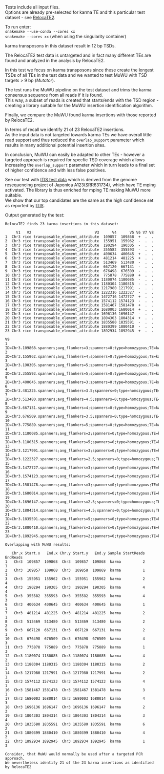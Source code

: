 Tests include all input files.  
Options are already pre-selected for karma TE and this particular test dataset - see [RelocaTE2](https://github.com/JinfengChen/RelocaTE2).  

To run enter:  
`snakemake --use-conda --cores xx`  
`snakemake --cores xx` (when using the singularity container)  

karma transposons in this dataset result in 12 bp TSDs.  

The RelocaTE2 test data is untargeted and in fact many different TEs are found and analyzed in the analysis by RelocaTE2.  

In this test we focus on karma transposons since these create the longest TSDs of all TEs in the test data and we wanted to test MuWU with TSD targets > 9 bp (*Mutator*).  

The test runs the MuWU pipeline on the test dataset and trims the karma consensus sequence from all reads if it is found.  
This way, a subset of reads is created that starts/ends with the TSD region - creating a library suitable for the MuWU insertion identification algorithm.  

Finally, we compare the MuWU found karma insertions with those reported by RelocaTE2.

In terms of recall we identify 21 of 23 RelocaTE2 insertions.  
As the input data is not targeted towards karma TEs we have overall little read support and thus reduced the `overlap_support` parameter which results in many additional potential insertion sites.  

In conclusion, MuWU can easily be adapted to other TEs - however a targeted approach is required for specfic TSD coverage which allows increasing the `overlap_support` parameter which in turn leads to a final set of higher confidence and with less false positives.

See our test with [ITIS test data](https://github.com/tgstoecker/MuWU/tree/master/tests/MuWU_ITIS_test_with_mping_TE) which is derived from the genome resequencing project of Japonica A123(SRR631734), which have TE mping activated. The library is thus enriched for mping TE making MuWU more suitable.  
We show that our top candidates are the same as the high confidence set as reported by [ITIS](https://github.com/Chuan-Jiang/ITIS).  

Output generated by the test:

```
RelocaTE2 finds 23 karma insertions in this dataset:

     V1   V2                             V3      V4      V5 V6 V7 V8
1  Chr3 rice transposable_element_attribute  109857  109868  +  .  . 
2  Chr3 rice transposable_element_attribute  155951  155962  -  .  .
3  Chr3 rice transposable_element_attribute  190294  190305  -  .  .
4  Chr3 rice transposable_element_attribute  355582  355593  -  .  .
5  Chr3 rice transposable_element_attribute  400634  400645  +  .  .
6  Chr3 rice transposable_element_attribute  481214  481225  +  .  .
7  Chr3 rice transposable_element_attribute  513469  513480  -  .  .
8  Chr3 rice transposable_element_attribute  667120  667131  -  .  .
9  Chr3 rice transposable_element_attribute  676498  676509  -  .  .
10 Chr3 rice transposable_element_attribute  775878  775889  +  .  .
11 Chr3 rice transposable_element_attribute 1180074 1180085  -  .  .
12 Chr3 rice transposable_element_attribute 1180304 1180315  -  .  .
13 Chr3 rice transposable_element_attribute 1217980 1217991  -  .  .
14 Chr3 rice transposable_element_attribute 1222316 1222327  -  .  .
15 Chr3 rice transposable_element_attribute 1472716 1472727  +  .  .
16 Chr3 rice transposable_element_attribute 1574112 1574123  -  .  .
17 Chr3 rice transposable_element_attribute 1581467 1581478  +  .  .
18 Chr3 rice transposable_element_attribute 1680003 1680014  +  .  .
19 Chr3 rice transposable_element_attribute 1696136 1696147  -  .  .
20 Chr3 rice transposable_element_attribute 1804303 1804314  +  .  .
21 Chr3 rice transposable_element_attribute 1835580 1835591  -  .  .
22 Chr3 rice transposable_element_attribute 1880399 1880410  -  .  .
23 Chr3 rice transposable_element_attribute 1892934 1892945  +  .  .
                                                                                                    V9
1          ID=Chr3.109868.spanners;avg_flankers=3;spanners=0;type=homozygous;TE=karma;TSD=AGTATACATGGT
2    ID=Chr3.155962.spanners;avg_flankers=4;spanners=0;type=homozygous;TE=karma/RIRE3;TSD=CTTTTTCTGCTA
3          ID=Chr3.190305.spanners;avg_flankers=5;spanners=0;type=homozygous;TE=karma;TSD=TGACTTTTTAAA
4          ID=Chr3.355593.spanners;avg_flankers=5;spanners=0;type=homozygous;TE=karma;TSD=TCGATCGCCTCC
5          ID=Chr3.400645.spanners;avg_flankers=3;spanners=0;type=homozygous;TE=karma;TSD=TTTCTCTAATTC
6        ID=Chr3.481225.spanners;avg_flankers=3.5;spanners=0;type=homozygous;TE=karma;TSD=TTAAACTGAGGG
7        ID=Chr3.513480.spanners;avg_flankers=4.5;spanners=0;type=homozygous;TE=karma;TSD=TCACGAAACAAT
8          ID=Chr3.667131.spanners;avg_flankers=4;spanners=0;type=homozygous;TE=karma;TSD=TGATATTTGCAA
9        ID=Chr3.676509.spanners;avg_flankers=3.5;spanners=0;type=homozygous;TE=karma;TSD=GGGACTTAAAAG
10         ID=Chr3.775889.spanners;avg_flankers=5;spanners=0;type=homozygous;TE=karma;TSD=CCCAGACCTGTG
11        ID=Chr3.1180085.spanners;avg_flankers=2;spanners=0;type=homozygous;TE=karma;TSD=AAGGCCGTGGCG
12        ID=Chr3.1180315.spanners;avg_flankers=5;spanners=0;type=homozygous;TE=karma;TSD=GTAATCAGCTAG
13        ID=Chr3.1217991.spanners;avg_flankers=3;spanners=0;type=homozygous;TE=karma;TSD=CCCCAGAATATT
14      ID=Chr3.1222327.spanners;avg_flankers=2.5;spanners=0;type=homozygous;TE=karma;TSD=TCAGTCATTGGT
15        ID=Chr3.1472727.spanners;avg_flankers=3;spanners=0;type=homozygous;TE=karma;TSD=CATCGAGAGGGT
16 ID=Chr3.1574123.spanners;avg_flankers=5;spanners=0;type=homozygous;TE=karma/Retro1;TSD=TTATTTTCATTA
17        ID=Chr3.1581478.spanners;avg_flankers=3;spanners=0;type=homozygous;TE=karma;TSD=CTCGGTCGGTAT
18        ID=Chr3.1680014.spanners;avg_flankers=4;spanners=0;type=homozygous;TE=karma;TSD=TGGTCCCGGTGG
19      ID=Chr3.1696147.spanners;avg_flankers=2.5;spanners=0;type=homozygous;TE=karma;TSD=GGGCAGAAATGG
20      ID=Chr3.1804314.spanners;avg_flankers=4.5;spanners=0;type=homozygous;TE=karma;TSD=GCATGGGGTTCT
21        ID=Chr3.1835591.spanners;avg_flankers=5;spanners=0;type=homozygous;TE=karma;TSD=TAGGTCTGCCAT
22        ID=Chr3.1880410.spanners;avg_flankers=3;spanners=0;type=homozygous;TE=karma;TSD=GGGCCAGCCGCA
23        ID=Chr3.1892945.spanners;avg_flankers=2;spanners=0;type=homozygous;TE=karma;TSD=GATGTGGTGCAG

Overlapping with MuWU results:

   Chr.x Start.x   End.x Chr.y Start.y   End.y Sample StartReads EndReads
1   Chr3  109857  109868  Chr3  109857  109868  karma          2        1
2   Chr3  109857  109868  Chr3  109858  109869  karma          1        1
3   Chr3  155951  155962  Chr3  155951  155962  karma          2        4
4   Chr3  190294  190305  Chr3  190294  190305  karma          4        4
5   Chr3  355582  355593  Chr3  355582  355593  karma          4        3
6   Chr3  400634  400645  Chr3  400634  400645  karma          1        1
7   Chr3  481214  481225  Chr3  481214  481225  karma          2        1
8   Chr3  513469  513480  Chr3  513469  513480  karma          2        2
9   Chr3  667120  667131  Chr3  667120  667131  karma          2        1
10  Chr3  676498  676509  Chr3  676498  676509  karma          4        3
11  Chr3  775878  775889  Chr3  775878  775889  karma          1        3
12  Chr3 1180074 1180085  Chr3 1180074 1180085  karma          4        2
13  Chr3 1180304 1180315  Chr3 1180304 1180315  karma          2        1
14  Chr3 1217980 1217991  Chr3 1217980 1217991  karma          2        1
15  Chr3 1574112 1574123  Chr3 1574112 1574123  karma          4        1
16  Chr3 1581467 1581478  Chr3 1581467 1581478  karma          3        1
17  Chr3 1680003 1680014  Chr3 1680003 1680014  karma          4        3
18  Chr3 1696136 1696147  Chr3 1696136 1696147  karma          2        2
19  Chr3 1804303 1804314  Chr3 1804303 1804314  karma          3        4
20  Chr3 1835580 1835591  Chr3 1835580 1835591  karma          6        2
21  Chr3 1880399 1880410  Chr3 1880399 1880410  karma          4        2
22  Chr3 1892934 1892945  Chr3 1892934 1892945  karma          1        3

Consider, that MuWU would normally be used after a targeted PCR approach.
We nevertheless identify 21 of the 23 karma insertions as identified by RelocaTE2
```
